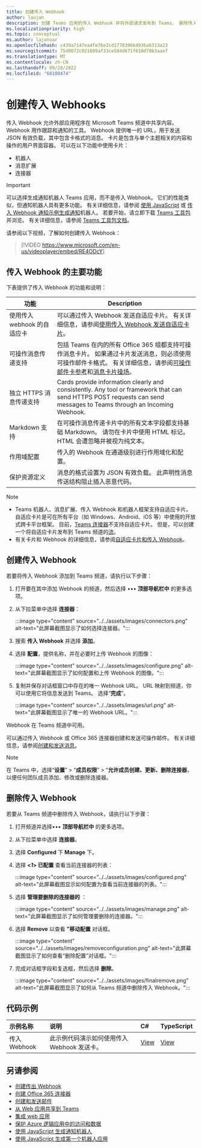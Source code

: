 ```yaml
---
title: 创建传入 Webhook
author: laujan
description: 创建 Teams 应用的传入 Webhook 并将外部请求发布到 Teams。 删除传入 Webhook。 示例代码 (C#，Node.js) 使用传入 Webhook 发送卡片。
ms.localizationpriority: high
ms.topic: conceptual
ms.author: lajanuar
ms.openlocfilehash: c439a7147ea4fe76e2cd1778396b4936a6313a23
ms.sourcegitcommit: 75d0072c021609af33ce584d671f610d78b3aaef
ms.translationtype: MT
ms.contentlocale: zh-CN
ms.lasthandoff: 09/28/2022
ms.locfileid: "68100474"
---
```

# <a name="create-incoming-webhooks"></a>创建传入 Webhooks

传入 Webhook 允许外部应用程序在 Microsoft Teams 频道中共享内容。 Webhook 用作跟踪和通知的工具。 Webhook 提供唯一的 URL，用于发送 JSON 有效负载，其中包含卡格式的消息。 卡片是包含与单个主题相关的内容和操作的用户界面容器。 可以在以下功能中使用卡片：

* 机器人
* 消息扩展
* 连接器

> [!IMPORTANT]
> 可以选择生成通知机器人 Teams 应用，而不是传入 Webhook。 它们的性能类似，但通知机器人具有更多功能。 有关详细信息，请参阅 [使用 JavaScript](../../sbs-gs-notificationbot.yml) 或 [传入 Webhook 通知示例生成通知](https://github.com/OfficeDev/TeamsFx-Samples/tree/dev/incoming-webhook-notification)机器人。 若要开始，请立即下载 [Teams 工具包](https://marketplace.visualstudio.com/items?itemName=TeamsDevApp.ms-teams-vscode-extension) 并浏览。 有关详细信息，请参阅 [Teams 工具包文档](../../toolkit/teams-toolkit-fundamentals.md)。

请参阅以下视频，了解如何创建传入 Webhook：
<br>
> [!VIDEO <https://www.microsoft.com/en-us/videoplayer/embed/RE4ODcY>]

## <a name="key-features-of-an-incoming-webhook"></a>传入 Webhook 的主要功能

下表提供了传入 Webhook 的功能和说明：

| 功能 | Description |
| -------- | ----------- |
|使用传入 webhook 的自适应卡 | 可以通过传入 Webhook 发送自适应卡片。 有关详细信息，请参阅[使用传入 Webhook 发送自适应卡片](../../webhooks-and-connectors/how-to/connectors-using.md#send-adaptive-cards-using-an-incoming-webhook)。|
|可操作消息传递支持|包括 Teams 在内的所有 Office 365 组都支持可操作消息卡片。 如果通过卡片发送消息，则必须使用可操作邮件卡格式。 有关详细信息，请参阅[可操作邮件卡参考](/outlook/actionable-messages/message-card-reference)和[消息卡片操场](https://messagecardplayground.azurewebsites.net)。|
|独立 HTTPS 消息传递支持|Cards provide information clearly and consistently. Any tool or framework that can send HTTPS POST requests can send messages to Teams through an Incoming Webhook.|
|Markdown 支持|在可操作消息传递卡片中的所有文本字段都支持基础 Markdown。 请勿在卡片中使用 HTML 标记。 HTML 会遭忽略并被视为纯文本。|
|作用域配置|传入的 Webhook 在通道级别进行作用域化和配置。|
|保护资源定义|消息的格式设置为 JSON 有效负载。 此声明性消息传送结构阻止插入恶意代码。|

<!--- TBD: A note should be short and eye-catching. No need to put a list item inside a Note or any admonition for that matter. Re-write the below list item.
--->

> [!NOTE]
>
> * Teams 机器人、消息扩展、传入 Webhook 和机器人框架支持自适应卡片。 自适应卡片是可在所有平台（如 Windows、Android、iOS 等）中使用的开放式跨卡平台框架。 目前，[Teams 连接器](../../webhooks-and-connectors/how-to/connectors-creating.md)不支持自适应卡片。 但是，可以创建一个将自适应卡片发布到 Teams 频道的[流](https://flow.microsoft.com/blog/microsoft-flow-in-microsoft-teams/)。
> * 有关卡片和 Webhook 的详细信息，请参阅[自适应卡片和传入 Webhook](~/task-modules-and-cards/what-are-cards.md#adaptive-cards-and-incoming-webhooks)。

## <a name="create-an-incoming-webhook"></a>创建传入 Webhook

若要将传入 Webhook 添加到 Teams 频道，请执行以下步骤：

1. 打开要在其中添加 Webhook 的频道，然后选择 &#8226;&#8226;&#8226; **顶部导航栏中** 的更多选项。
1. 从下拉菜单中选择 **连接器**：

   :::image type="content" source="../../assets/images/connectors.png" alt-text="此屏幕截图显示了如何选择连接器。":::

1. 搜索 **传入 Webhook** 并选择 **添加**。
1. 选择 **配置**，提供名称，并在必要时上传 Webhook 的图像：

   :::image type="content" source="../../assets/images/configure.png" alt-text="此屏幕截图显示了如何配置和上传 Webhook 的图像。":::

1. 复制并保存对话框窗口中存在的唯一 Webhook URL。 URL 映射到频道，你可以使用它将信息发送到 Teams。 选择“**完成**”。

   :::image type="content" source="../../assets/images/url.png" alt-text="此屏幕截图显示了唯一的 Webhook URL。":::

Webhook 在 Teams 频道中可用。

可以通过传入 Webhook 或 Office 365 连接器创建和发送可操作邮件。 有关详细信息，请参阅[创建和发送消息](~/webhooks-and-connectors/how-to/connectors-using.md)。

> [!NOTE]
> 在 Teams 中，选择“**设置**” > “**成员权限**” > “**允许成员创建、更新、删除连接器**，以便任何团队成员添加、修改或删除连接器。

## <a name="remove-an-incoming-webhook"></a>删除传入 Webhook

若要从 Teams 频道中删除传入 Webhook，请执行以下步骤：

1. 打开频道并选择&#8226;&#8226;&#8226; **顶部导航栏中** 的更多选项。
1. 从下拉菜单中选择 **连接器**。
1. 选择 **Configured** 下 **Manage** 下。
1. 选择 **<*1*> 已配置** 查看当前连接器的列表：

   :::image type="content" source="../../assets/images/configured.png" alt-text="此屏幕截图显示如何配置为查看当前连接器的列表。":::

1. 选择 **管理要删除的连接器的** ：

   :::image type="content" source="../../assets/images/manage.png" alt-text="此屏幕截图显示了如何管理要删除的连接器。":::

1. 选择 **Remove** 以查看 **"移动配置** 对话框。

   :::image type="content" source="../../assets/images/removeconfiguration.png" alt-text="此屏幕截图显示了如何查看“删除配置”对话框。":::

1. 完成对话框字段和复选框，然后选择 **删除**。

   :::image type="content" source="../../assets/images/finalremove.png" alt-text="此屏幕截图显示了如何从 Teams 频道中删除传入 Webhook。":::

## <a name="code-sample"></a>代码示例

| 示例名称           | 说明 | C#    |  TypeScript |
|:---------------------|:--------------|:---------|:--------|
|传入 Webhook|此示例代码演示如何使用传入 Webhook 发送卡。 |[View](https://github.com/OfficeDev/Microsoft-Teams-Samples/tree/main/samples/incoming-webhook/csharp)|[View](https://github.com/OfficeDev/TeamsFx-Samples/tree/release/incoming-webhook-notification) |

## <a name="see-also"></a>另请参阅

* [创建传出 Webhook](~/webhooks-and-connectors/how-to/add-outgoing-webhook.md)
* [创建 Office 365 连接器](~/webhooks-and-connectors/how-to/connectors-creating.md)
* [创建和发送邮件](~/webhooks-and-connectors/how-to/connectors-using.md)
* [从 Web 应用共享到 Teams](~/concepts/build-and-test/share-to-teams-from-web-apps.md)
* [集成 web 应用](~/samples/integrate-web-apps-overview.md)
* [保护 Azure 逻辑应用中的访问和数据](/azure/logic-apps/logic-apps-securing-a-logic-app)
* [使用 JavaScript 生成通知机器人](../../sbs-gs-notificationbot.yml)
* [使用 JavaScript 生成第一个机器人应用](../../sbs-gs-bot.yml)
